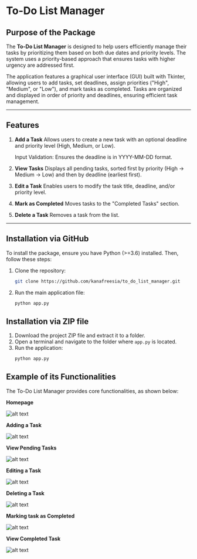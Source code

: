 # To-Do List Manager 

## **Purpose of the Package**
The **To-Do List Manager** is designed to help users efficiently manage their tasks by prioritizing them based on both due dates and priority levels. The system uses a priority-based approach that ensures tasks with higher urgency are addressed first.

The application features a graphical user interface (GUI) built with Tkinter, allowing users to add tasks, set deadlines, assign priorities ("High", "Medium", or "Low"), and mark tasks as completed. Tasks are organized and displayed in order of priority and deadlines, ensuring efficient task management. 

---

## **Features**
1. **Add a Task**
Allows users to create a new task with an optional deadline and priority level (High, Medium, or Low).

   Input Validation: Ensures the deadline is in YYYY-MM-DD format.
3. **View Tasks**
Displays all pending tasks, sorted first by priority (High → Medium → Low) and then by deadline (earliest first).

4. **Edit a Task**
Enables users to modify the task title, deadline, and/or priority level.

5. **Mark as Completed**
Moves tasks to the "Completed Tasks" section.

6. **Delete a Task**
Removes a task from the list.

---

## **Installation via GitHub**

To install the package, ensure you have Python (>=3.6) installed. Then, follow these steps:

1. Clone the repository:
   ```bash
   git clone https://github.com/kanafreesia/to_do_list_manager.git

2. Run the main application file:  
   ```bash 
   python app.py


## **Installation via ZIP file**
1. Download the project ZIP file and extract it to a folder.
2. Open a terminal and navigate to the folder where `app.py` is located.
3. Run the application:
   ```bash
   python app.py

## **Example of its Functionalities**
The To-Do List Manager provides core functionalities, as shown below:

**Homepage**

![alt text](image.png)

**Adding a Task**

![alt text](image-1.png)

**View Pending Tasks**

![alt text](image-2.png)

**Editing a Task**

![alt text](image-3.png)

**Deleting a Task**

![alt text](image-5.png)

**Marking task as Completed**

![alt text](image-6.png)

**View Completed Task**

![alt text](image-7.png)









